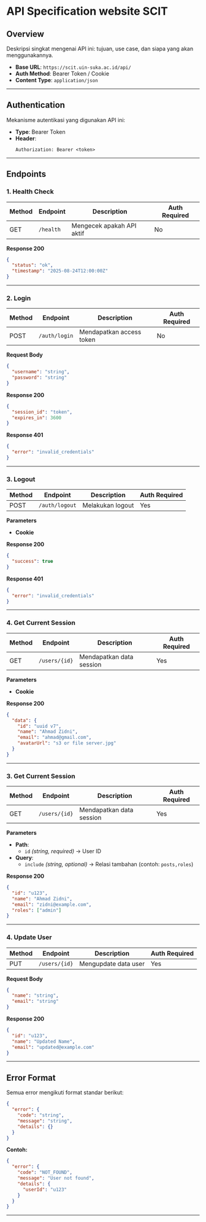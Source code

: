 # API Specification website SCIT

## Overview

Deskripsi singkat mengenai API ini: tujuan, use case, dan siapa yang akan menggunakannya.

- **Base URL**: `https://scit.uin-suka.ac.id/api/`
- **Auth Method**: Bearer Token / Cookie
- **Content Type**: `application/json`

---

## Authentication

Mekanisme autentikasi yang digunakan API ini:

- **Type**: Bearer Token
- **Header**:
  ```http
  Authorization: Bearer <token>
  ```

---

## Endpoints

### 1. Health Check

| Method | Endpoint  | Description               | Auth Required |
| ------ | --------- | ------------------------- | ------------- |
| GET    | `/health` | Mengecek apakah API aktif | No            |

**Response 200**

```json
{
  "status": "ok",
  "timestamp": "2025-08-24T12:00:00Z"
}
```

---

### 2. Login

| Method | Endpoint      | Description              | Auth Required |
| ------ | ------------- | ------------------------ | ------------- |
| POST   | `/auth/login` | Mendapatkan access token | No            |

**Request Body**

```json
{
  "username": "string",
  "password": "string"
}
```

**Response 200**

```json
{
  "session_id": "token",
  "expires_in": 3600
}
```

**Response 401**

```json
{
  "error": "invalid_credentials"
}
```

---

### 3. Logout

| Method | Endpoint       | Description      | Auth Required |
| ------ | -------------- | ---------------- | ------------- |
| POST   | `/auth/logout` | Melakukan logout | Yes           |

**Parameters**

- **Cookie**

**Response 200**

```json
{
  "success": true
}
```

**Response 401**

```json
{
  "error": "invalid_credentials"
}
```

---

### 4. Get Current Session

| Method | Endpoint      | Description              | Auth Required |
| ------ | ------------- | ------------------------ | ------------- |
| GET    | `/users/{id}` | Mendapatkan data session | Yes           |

**Parameters**

- **Cookie**

**Response 200**

```json
{
  "data": {
    "id": "uuid v7",
    "name": "Ahmad Zidni",
    "email": "ahmad@gmail.com",
    "avatarUrl": "s3 or file server.jpg"
  }
}
```

---

### 3. Get Current Session

| Method | Endpoint      | Description              | Auth Required |
| ------ | ------------- | ------------------------ | ------------- |
| GET    | `/users/{id}` | Mendapatkan data session | Yes           |

**Parameters**

- **Path**:
  - `id` _(string, required)_ → User ID
- **Query**:
  - `include` _(string, optional)_ → Relasi tambahan (contoh: `posts,roles`)

**Response 200**

```json
{
  "id": "u123",
  "name": "Ahmad Zidni",
  "email": "zidni@example.com",
  "roles": ["admin"]
}
```

---

### 4. Update User

| Method | Endpoint      | Description          | Auth Required |
| ------ | ------------- | -------------------- | ------------- |
| PUT    | `/users/{id}` | Mengupdate data user | Yes           |

**Request Body**

```json
{
  "name": "string",
  "email": "string"
}
```

**Response 200**

```json
{
  "id": "u123",
  "name": "Updated Name",
  "email": "updated@example.com"
}
```

---

## Error Format

Semua error mengikuti format standar berikut:

```json
{
  "error": {
    "code": "string",
    "message": "string",
    "details": {}
  }
}
```

**Contoh:**

```json
{
  "error": {
    "code": "NOT_FOUND",
    "message": "User not found",
    "details": {
      "userId": "u123"
    }
  }
}
```

---
